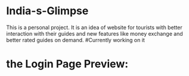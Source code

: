 # India-s-Glimpse
This is a personal project. It is an idea of website for tourists with better interaction with their guides and new features like money exchange and better rated guides on demand.
#Currently working on it

# the Login Page Preview:

